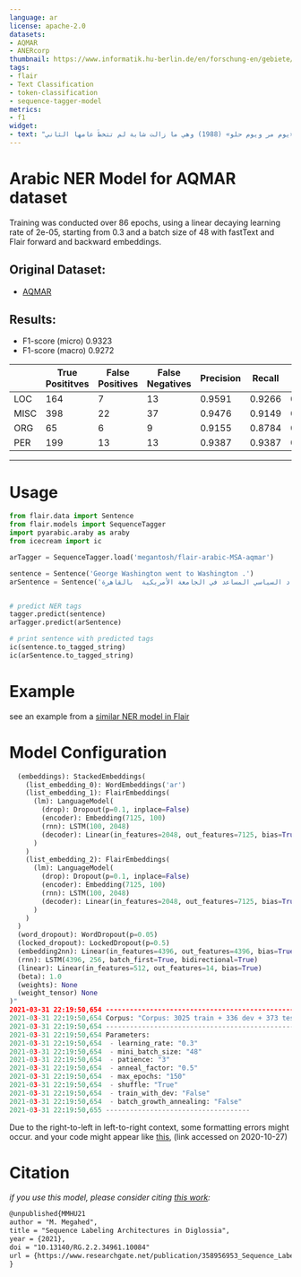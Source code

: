 ```yaml
---
language: ar
license: apache-2.0
datasets:
- AQMAR
- ANERcorp
thumbnail: https://www.informatik.hu-berlin.de/en/forschung-en/gebiete/ml-en/resolveuid/a6f82e0d7fa446a59c902cac4cafa9cb/@@images/image/preview
tags:
- flair
- Text Classification
- token-classification
- sequence-tagger-model
metrics:
- f1
widget:
- text: "اختارها خيري بشارة كممثلة، دون سابقة معرفة أو تجربة تمثيلية، لتقف بجانب فاتن حمامة في فيلم «يوم مر ويوم حلو» (1988) وهي ما زالت شابة لم تتخطَ عامها الثاني"
---
```

# Arabic NER Model for AQMAR dataset
Training was conducted over 86 epochs, using a linear decaying learning rate of 2e-05, starting from 0.3 and a batch size of 48 with fastText and Flair forward and backward embeddings.


## Original Dataset:
- [AQMAR](http://www.cs.cmu.edu/~ark/ArabicNER/)

## Results:
- F1-score (micro) 0.9323
- F1-score (macro) 0.9272

|      | True Posititves  | False Positives | False Negatives | Precision | Recall | class-F1 |
|------|-----|----|----|---------|--------|----------|
| LOC  | 164 | 7  | 13 | 0.9591  | 0.9266 | 0.9425   |
| MISC | 398 | 22 | 37 |  0.9476 | 0.9149 | 0.9310   |
| ORG  | 65  | 6  | 9  | 0.9155  | 0.8784 | 0.8966   |
| PER  | 199 | 13 | 13 | 0.9387  | 0.9387 | 0.9387   |

---

# Usage
```python
from flair.data import Sentence
from flair.models import SequenceTagger
import pyarabic.araby as araby
from icecream import ic

arTagger = SequenceTagger.load('megantosh/flair-arabic-MSA-aqmar')

sentence = Sentence('George Washington went to Washington .')
arSentence = Sentence('عمرو عادلي أستاذ للاقتصاد السياسي المساعد في الجامعة الأمريكية  بالقاهرة .')


# predict NER tags
tagger.predict(sentence)
arTagger.predict(arSentence)

# print sentence with predicted tags
ic(sentence.to_tagged_string)
ic(arSentence.to_tagged_string)

```

# Example
see an example from a [similar NER model in Flair](https://huggingface.co/megantosh/flair-arabic-multi-ner)

# Model Configuration
```python
  (embeddings): StackedEmbeddings(
    (list_embedding_0): WordEmbeddings('ar')
    (list_embedding_1): FlairEmbeddings(
      (lm): LanguageModel(
        (drop): Dropout(p=0.1, inplace=False)
        (encoder): Embedding(7125, 100)
        (rnn): LSTM(100, 2048)
        (decoder): Linear(in_features=2048, out_features=7125, bias=True)
      )
    )
    (list_embedding_2): FlairEmbeddings(
      (lm): LanguageModel(
        (drop): Dropout(p=0.1, inplace=False)
        (encoder): Embedding(7125, 100)
        (rnn): LSTM(100, 2048)
        (decoder): Linear(in_features=2048, out_features=7125, bias=True)
      )
    )
  )
  (word_dropout): WordDropout(p=0.05)
  (locked_dropout): LockedDropout(p=0.5)
  (embedding2nn): Linear(in_features=4396, out_features=4396, bias=True)
  (rnn): LSTM(4396, 256, batch_first=True, bidirectional=True)
  (linear): Linear(in_features=512, out_features=14, bias=True)
  (beta): 1.0
  (weights): None
  (weight_tensor) None
)"
2021-03-31 22:19:50,654 ----------------------------------------------------------------------------------------------------
2021-03-31 22:19:50,654 Corpus: "Corpus: 3025 train + 336 dev + 373 test sentences"
2021-03-31 22:19:50,654 ----------------------------------------------------------------------------------------------------
2021-03-31 22:19:50,654 Parameters:
2021-03-31 22:19:50,654  - learning_rate: "0.3"
2021-03-31 22:19:50,654  - mini_batch_size: "48"
2021-03-31 22:19:50,654  - patience: "3"
2021-03-31 22:19:50,654  - anneal_factor: "0.5"
2021-03-31 22:19:50,654  - max_epochs: "150"
2021-03-31 22:19:50,654  - shuffle: "True"
2021-03-31 22:19:50,654  - train_with_dev: "False"
2021-03-31 22:19:50,654  - batch_growth_annealing: "False"
2021-03-31 22:19:50,655 ------------------------------------
 ```
Due to the right-to-left in left-to-right context, some formatting errors might occur. and your code might appear like [this](https://ibb.co/ky20Lnq), (link accessed on 2020-10-27) 
 
 # Citation
*if you use this model, please consider citing [this work](https://www.researchgate.net/publication/358956953_Sequence_Labeling_Architectures_in_Diglossia_-_a_case_study_of_Arabic_and_its_dialects):*
```latex
@unpublished{MMHU21
author = "M. Megahed",
title = "Sequence Labeling Architectures in Diglossia",
year = {2021},
doi = "10.13140/RG.2.2.34961.10084"
url = {https://www.researchgate.net/publication/358956953_Sequence_Labeling_Architectures_in_Diglossia_-_a_case_study_of_Arabic_and_its_dialects}
}
```